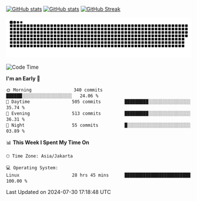 [![GitHub stats](https://github-readme-stats.vercel.app/api?username=aurelioklv&card_width=500&show_icons=true&rank_icon=github&theme=solarized-dark#gh-dark-mode-only)](https://github.com/anuraghazra/github-readme-stats#gh-dark-mode-only)
[![GitHub stats](https://github-readme-stats.vercel.app/api?username=aurelioklv&card_width=500&show_icons=true&rank_icon=github&theme=buefy#gh-light-mode-only)](https://github.com/anuraghazra/github-readme-stats#gh-light-mode-only)
[![GitHub Streak](https://streak-stats.demolab.com/?user=aurelioklv&card_width=336&theme=solarized-dark)](https://git.io/streak-stats)

<picture>
  <source media="(prefers-color-scheme: dark)" srcset="https://raw.githubusercontent.com/aurelioklv/aurelioklv/snake-output/github-contribution-grid-snake-dark.svg">
  <source media="(prefers-color-scheme: light)" srcset="https://raw.githubusercontent.com/aurelioklv/aurelioklv/snake-output/github-contribution-grid-snake.svg">
  <img alt="github contribution grid snake animation" src="https://raw.githubusercontent.com/aurelioklv/aurelioklv/snake-output/github-contribution-grid-snake.svg">
</picture>

<!--START_SECTION:waka-->
![Code Time](http://img.shields.io/badge/Code%20Time-766%20hrs%2022%20mins-blue)

**I'm an Early 🐤** 

```text
🌞 Morning                340 commits         ██████░░░░░░░░░░░░░░░░░░░   24.06 % 
🌆 Daytime                505 commits         █████████░░░░░░░░░░░░░░░░   35.74 % 
🌃 Evening                513 commits         █████████░░░░░░░░░░░░░░░░   36.31 % 
🌙 Night                  55 commits          █░░░░░░░░░░░░░░░░░░░░░░░░   03.89 % 
```


📊 **This Week I Spent My Time On** 

```text
🕑︎ Time Zone: Asia/Jakarta

💻 Operating System: 
Linux                    28 hrs 45 mins      █████████████████████████   100.00 % 
```


 Last Updated on 2024-07-30 17:18:48 UTC
<!--END_SECTION:waka-->
